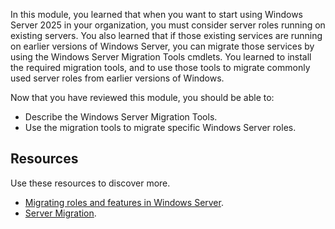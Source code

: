 In this module, you learned that when you want to start using Windows Server 2025 in your organization, you must consider server roles running on existing servers. You also learned that if those existing services are running on earlier versions of Windows Server, you can migrate those services by using the Windows Server Migration Tools cmdlets. You learned to install the required migration tools, and to use those tools to migrate commonly used server roles from earlier versions of Windows.

Now that you have reviewed this module, you should be able to:

- Describe the Windows Server Migration Tools.
- Use the migration tools to migrate specific Windows Server roles.

## Resources

Use these resources to discover more.

- [Migrating roles and features in Windows Server](/windows-server/get-started/migrate-roles-and-features). 
- [Server Migration](/powershell/module/microsoft.windows.servermanager.migration). 
